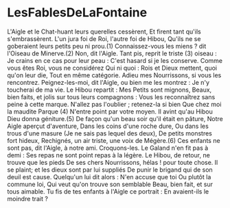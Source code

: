 # LesFablesDeLaFontaine
L'Aigle et le Chat-huant leurs querelles cessèrent,
            Et firent tant qu'ils s'embrassèrent.
L'un jura foi de Roi, l'autre foi de Hibou,
Qu'ils ne se goberaient leurs petits peu ni prou.(1)
Connaissez-vous les miens ? dit l'Oiseau de Minerve.(2)
Non, dit l'Aigle.  Tant pis, reprit le triste (3) oiseau :
            Je crains en ce cas pour leur peau :
            C'est hasard si je les conserve.
Comme vous êtes Roi, vous ne considérez
Qui ni quoi : Rois et Dieux mettent, quoi qu'on leur die,
            Tout en même catégorie.
Adieu mes Nourrissons, si vous les rencontrez.
Peignez-les-moi, dit l'Aigle, ou bien me les montrez :
            Je n'y toucherai de ma vie.
Le Hibou repartit : Mes Petits sont mignons,
Beaux, bien faits, et jolis sur tous leurs compagnons :
Vous les reconnaîtrez sans peine à cette marque.
N'allez pas l'oublier ; retenez-la si bien
            Que chez moi la maudite Parque (4)
            N'entre point par votre moyen.
Il avint qu'au Hibou Dieu donna géniture.(5)
De façon qu'un beau soir qu'il était en pâture,
            Notre Aigle aperçut d'aventure,
            Dans les coins d'une roche dure,
            Ou dans les trous d'une masure
            (Je ne sais pas lequel des deux),
            De petits monstres fort hideux,
Rechignés, un air triste, une voix de Mégère.(6)
Ces enfants ne sont pas, dit l'Aigle, à notre ami.
Croquons-les. Le Galand n'en fit pas à demi :
Ses repas ne sont point repas à la légère.
Le Hibou, de retour, ne trouve que les pieds
De ses chers Nourrissons, hélas ! pour toute chose.
Il se plaint; et les dieux sont par lui suppliés
De punir le brigand qui de son deuil est cause.
Quelqu'un lui dit alors : N'en accuse que toi
            Ou plutôt la commune loi,
            Qui veut qu'on trouve son semblable
            Beau, bien fait, et sur tous aimable.
Tu fis de tes enfants à l'Aigle ce portrait :
            En avaient-ils le moindre trait ?